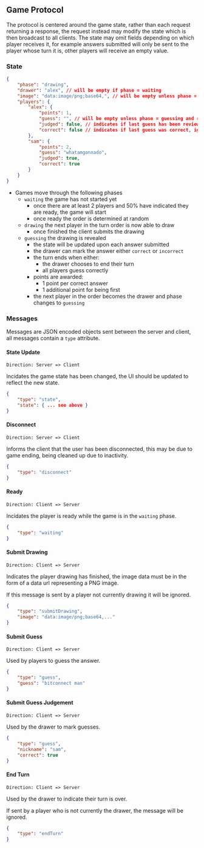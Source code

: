 ## Game Protocol

The protocol is centered around the game state, rather than each request returning a response, the request instead may modify the state which is then broadcast to all clients. The state may omit fields depending on which player receives it, for example answers submitted will only be sent to the player whose turn it is, other players will receive an empty value.

### State

```json
{
    "phase": "drawing",
    "drawer": "alex", // will be empty if phase = waiting
    "image": "data:image/png;base64,", // will be empty unless phase = guessing
    "players": {
        "alex": {
            "points": 1,
            "guess": "", // will be empty unless phase = guessing and recipient is current drawer
            "judged": false, // indicates if last guess has been reviewed by drawer
            "correct": false // indicates if last guess was correct, ignore unless judged = true
        },
        "sam": {
            "points": 2,
            "guess": "whatamgonnado",
            "judged": true,
            "correct": true
        }
    }
}
```

- Games move through the following phases
    - `waiting` the game has not started yet
        - once there are at least 2 players and 50% have indicated they are ready, the game will start
        - once ready the order is determined at random
    - `drawing` the next player in the turn order is now able to draw
        - once finished the client submits the drawing
    - `guessing` the drawing is revealed
        - the state will be updated upon each answer submitted
        - the drawer can mark the answer either `correct` or `incorrect`
        - the turn ends when either:
            - the drawer chooses to end their turn
            - all players guess correctly
        - points are awarded:
            - 1 point per correct answer
            - 1 additional point for being first
        - the next player in the order becomes the drawer and phase changes to `guessing`

### Messages

Messages are JSON encoded objects sent between the server and client, all messages contain a `type` attribute.

#### State Update

`Direction: Server => Client`

Incidates the game state has been changed, the UI should be updated to reflect the new state.

```json
{
    "type": "state",
    "state": { ... see above }
}
```

#### Disconnect

`Direction: Server => Client`

Informs the client that the user has been disconnected, this may be due to game ending, being cleaned up due to inactivity.

```json
{
    "type": "disconnect"
}
```

#### Ready

`Direction: Client => Server`

Incidates the player is ready while the game is in the `waiting` phase.

```json
{
    "type": "waiting"
}
```

#### Submit Drawing

`Direction: Client => Server`

Indicates the player drawing has finished, the image data must be in the form of a data url representing a PNG image.

If this message is sent by a player not currently drawing it will be ignored.

```json
{
    "type": "submitDrawing",
    "image": "data:image/png;base64,..."
}
```

#### Submit Guess

`Direction: Client => Server`

Used by players to guess the answer.

```json
{
    "type": "guess",
    "guess": "bitconnect man"
}
```

#### Submit Guess Judgement

`Direction: Client => Server`

Used by the drawer to mark guesses.

```json
{
    "type": "guess",
    "nickname": "sam",
    "correct": true
}
```

#### End Turn

`Direction: Client => Server`

Used by the drawer to indicate their turn is over.

If sent by a player who is not currently the drawer, the message will be ignored.

```json
{
    "type": "endTurn"
}
```